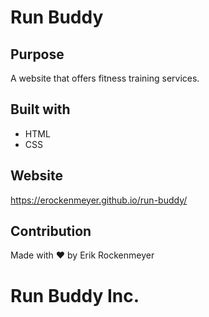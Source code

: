 # Run Buddy

## Purpose
A website that offers fitness training services.

## Built with
* HTML
* CSS

## Website
https://erockenmeyer.github.io/run-buddy/

## Contribution
Made with ❤️ by Erik Rockenmeyer

# Run Buddy Inc.